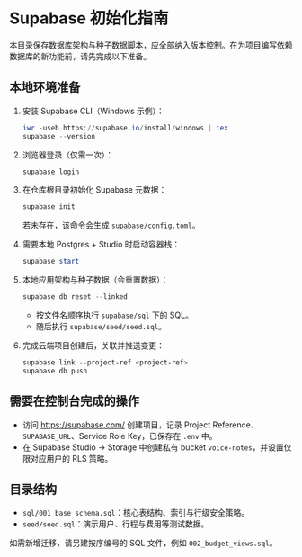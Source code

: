 # Supabase 初始化指南

本目录保存数据库架构与种子数据脚本，应全部纳入版本控制。在为项目编写依赖数据库的新功能前，请先完成以下准备。

## 本地环境准备

1. 安装 Supabase CLI（Windows 示例）：

   ```powershell
   iwr -useb https://supabase.io/install/windows | iex
   supabase --version
   ```

2. 浏览器登录（仅需一次）：

   ```powershell
   supabase login
   ```

3. 在仓库根目录初始化 Supabase 元数据：

   ```powershell
   supabase init
   ```

   若未存在，该命令会生成 `supabase/config.toml`。

4. 需要本地 Postgres + Studio 时启动容器栈：

   ```powershell
   supabase start
   ```

5. 本地应用架构与种子数据（会重置数据）：

   ```powershell
   supabase db reset --linked
   ```

   - 按文件名顺序执行 `supabase/sql` 下的 SQL。
   - 随后执行 `supabase/seed/seed.sql`。

6. 完成云端项目创建后，关联并推送变更：

   ```powershell
   supabase link --project-ref <project-ref>
   supabase db push
   ```

## 需要在控制台完成的操作

- 访问 <https://supabase.com/> 创建项目，记录 Project Reference、`SUPABASE_URL`、Service Role Key，已保存在 `.env` 中。
- 在 Supabase Studio → Storage 中创建私有 bucket `voice-notes`，并设置仅限对应用户的 RLS 策略。

## 目录结构

- `sql/001_base_schema.sql`：核心表结构、索引与行级安全策略。
- `seed/seed.sql`：演示用户、行程与费用等测试数据。

如需新增迁移，请另建按序编号的 SQL 文件，例如 `002_budget_views.sql`。
